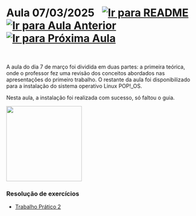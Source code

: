 # Aula 07/03/2025 &nbsp; [![Ir para README](https://img.shields.io/badge/Indice-Verde?style=for-the-badge)](../README.md#indice) &nbsp; [![Ir para Aula Anterior](https://img.shields.io/badge/Anterior-Aula%202-007ACC?style=for-the-badge)](../aulas/28-02-2025.md) [![Ir para Próxima Aula](https://img.shields.io/badge/Próxima-Aula%204-007ACC?style=for-the-badge)](../aulas/14-03-2025.md)

<br>

<p>  
A aula do dia 7 de março foi dividida em duas partes: a primeira teórica, onde o professor fez uma revisão dos conceitos abordados nas apresentações do primeiro trabalho. O restante da aula foi disponibilizado para a instalação do sistema operativo Linux POP!_OS.  
</p>

<p>  
Nesta aula, a instalação foi realizada com sucesso, só faltou o guia.  
</p>



<img src="https://github.com/user-attachments/assets/8d7727ff-d9b1-49dd-af42-141656482314" width="200">


### Resolução de exercícios

- [Trabalho Prático 2](../fichas/trabalho_pratico_2.pdf)

